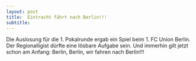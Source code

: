 ```yaml
---
layout: post
title:  Eintracht fährt nach Berlin!!!
subtitle:  
---
```


Die Auslosung für die 1. Pokalrunde ergab ein Spiel beim 1. FC Union Berlin. Der Regionalligist dürfte eine lösbare Aufgabe sein. Und immerhin gilt jetzt schon am Anfang: Berlin, Berlin, wir fahren nach Berlin!!!


